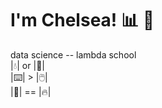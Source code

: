 # **I'm Chelsea!** :bar_chart: :microscope:  
data science -- lambda school  
|:droplet:| or |:tea:|  
|:keyboard:|  >  |:computer_mouse:|  
|:snake:| == |:fire:|  
